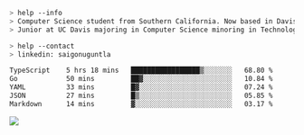 ````bash
> help --info
> Computer Science student from Southern California. Now based in Davis, CA.
> Junior at UC Davis majoring in Computer Science minoring in Technology Management.
````

````bash
> help --contact
> linkedin: saigonuguntla
````

<!--START_SECTION:waka-->

```txt
TypeScript    5 hrs 18 mins   █████████████████▒░░░░░░░   68.80 %
Go            50 mins         ██▓░░░░░░░░░░░░░░░░░░░░░░   10.84 %
YAML          33 mins         █▓░░░░░░░░░░░░░░░░░░░░░░░   07.24 %
JSON          27 mins         █▒░░░░░░░░░░░░░░░░░░░░░░░   05.85 %
Markdown      14 mins         ▓░░░░░░░░░░░░░░░░░░░░░░░░   03.17 %
```

<!--END_SECTION:waka-->

![](https://komarev.com/ghpvc/?username=saigonu&color=6A8AFF)